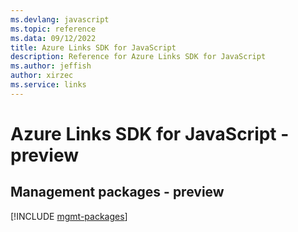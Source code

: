 ```yaml
---
ms.devlang: javascript
ms.topic: reference
ms.data: 09/12/2022
title: Azure Links SDK for JavaScript
description: Reference for Azure Links SDK for JavaScript
ms.author: jeffish
author: xirzec
ms.service: links
---
```

# Azure Links SDK for JavaScript - preview

## Management packages - preview
[!INCLUDE [mgmt-packages](links-mgmt-index.md)]